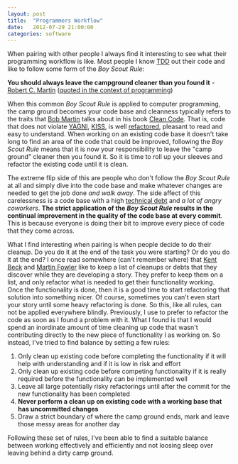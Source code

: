 ```yaml
---
layout: post
title:  "Programmers Workflow"
date:   2012-07-29 21:00:00
categories: software
---
```


When pairing with other people I always find it interesting to see what their programming workflow is like. Most people I know [TDD](http://www.amazon.com/Test-Driven-Development-By-Example/dp/0321146530) out their code and like to follow some form of the _Boy Scout Rule_:

<!--more-->

**You should always leave the campground cleaner than you found it** - [Robert C. Martin](http://www.objectmentor.com/omTeam/martin_r.html) ([quoted in the context of programming](http://www.infoq.com/presentations/Robert-C.-Martin-Bad-Code))

When this common _Boy Scout Rule_ is applied to computer programming, the camp ground becomes your code base and cleanness typically refers to the traits that [Bob Martin](http://www.objectmentor.com/omTeam/martin_r.html) talks about in his book [Clean Code](http://www.amazon.com/Clean-Code-Handbook-Software-Craftsmanship/dp/0132350882). That is, code that does not violate [YAGNI](http://c2.com/cgi/wiki?YouArentGonnaNeedIt), [KISS](http://catb.org/jargon/html/K/KISS-Principle.html), is well [refactored](http://c2.com/cgi/wiki?WhatIsRefactoring), pleasant to read and easy to understand. When working on an existing code base it doesn't take long to find an area of the code that could be improved, following the _Boy Scout Rule_ means that it is now your responsibility to leave the "camp ground" cleaner then you found it. So it is time to roll up your sleeves and refactor the existing code until it is clean.

The extreme flip side of this are people who don't follow the _Boy Scout Rule_ at all and simply dive into the code base and make whatever changes are needed to get the job done _and walk away_. The side affect of this carelessness is a code base with a high [technical debt](http://martinfowler.com/bliki/TechnicalDebt.html) and _a lot of angry coworkers_. **The strict application of the _Boy Scout Rule_ results in the continual improvement in the quality of the code base at every commit**. This is because everyone is doing their bit to improve every piece of code that they come across.

What I find interesting when pairing is when people decide to do their cleanup. Do you do it at the end of the task you were starting? Or do you do it at the end? I once read somewhere (can't remember where) that [Kent Beck](http://www.threeriversinstitute.org/blog/) and [Martin Fowler](http://martinfowler.com/) like to keep a list of cleanups or debts that they discover while they are developing a story. They prefer to keep them on a list, and only refactor what is needed to get their functionality working. Once the functionality is done, then it is a good time to start refactoring that solution into something nicer. Of course, sometimes you can't even start your story until some heavy refactoring is done. So this, like all rules, can not be applied everywhere blindly. Previously, I use to prefer to refactor the code as soon as I found a problem with it. What I found is that I would spend an inordinate amount of time cleaning up code that wasn't contributing directly to the new piece of functionality I as working on. So instead, I've tried to find balance by setting a few rules:

1.  Only clean up existing code before completing the functionality if it will help with understanding and if it is low in risk and effort
2.  Only clean up existing code before competing functionality if it is really required before the functionality can be implemented well
3.  Leave all large potentially risky refactorings until after the commit for the new functionality has been completed
4.  **Never perform a clean up on existing code with a working base that has uncommitted changes**
5.  Draw a strict boundary of where the camp ground ends, mark and leave those messy areas for another day

Following these set of rules, I've been able to find a suitable balance between working effectively and efficiently and not loosing sleep over leaving behind a dirty camp ground.
